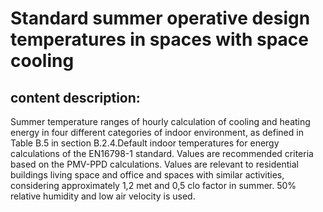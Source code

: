 # Standard summer operative design temperatures in spaces with space cooling
## content description:
 Summer temperature ranges of hourly calculation of cooling and heating energy in four different categories of indoor environment, as defined in Table B.5 in section 
 B.2.4.Default indoor temperatures for energy calculations of the EN16798-1 standard. Values are recommended criteria based on the PMV-PPD calculations.
 Values are relevant to residential buildings living space and office and spaces with similar activities, considering approximately 1,2 met and 0,5 clo factor in 
 summer. 50% relative humidity and low air velocity is used.


 


